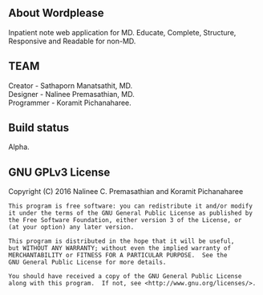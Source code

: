 ## About Wordplease
Inpatient note web application for MD. Educate, Complete, Structure, Responsive and Readable for non-MD.

## TEAM
Creator - Sathaporn Manatsathit, MD.  
Designer - Nalinee Premasathian, MD.  
Programmer - Koramit Pichanaharee.  

## Build status
Alpha.

## GNU GPLv3 License
Copyright (C) 2016  Nalinee C. Premasathian and Koramit Pichanaharee

    This program is free software: you can redistribute it and/or modify
    it under the terms of the GNU General Public License as published by
    the Free Software Foundation, either version 3 of the License, or
    (at your option) any later version.

    This program is distributed in the hope that it will be useful,
    but WITHOUT ANY WARRANTY; without even the implied warranty of
    MERCHANTABILITY or FITNESS FOR A PARTICULAR PURPOSE.  See the
    GNU General Public License for more details.

    You should have received a copy of the GNU General Public License
    along with this program.  If not, see <http://www.gnu.org/licenses/>.